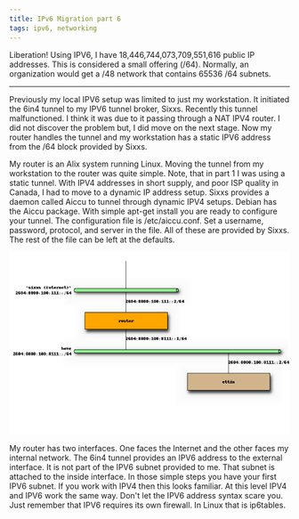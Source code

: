 ```yaml
---
title: IPv6 Migration part 6
tags: ipv6, networking
---
```


Liberation! Using IPV6, I have 18,446,744,073,709,551,616 public IP addresses.
This is considered a small offering (/64). Normally, an organization would get
a /48 network that contains 65536 /64 subnets.

---

Previously my local IPV6 setup was limited to just my workstation. It initiated
the 6in4 tunnel to my IPV6 tunnel broker, Sixxs. Recently this tunnel
malfunctioned. I think it was due to it passing through a NAT IPV4 router. I
did not discover the problem but, I did move on the next stage. Now my router
handles the tunnel and my workstation has a static IPV6 address from the /64
block provided by Sixxs.

My router is an Alix system running Linux. Moving the tunnel from my
workstation to the router was quite simple. Note, that in part 1 I was using a
static tunnel. With IPV4 addresses in short supply, and poor ISP quality in
Canada, I had to move to a dynamic IP address setup. Sixxs provides a daemon
called Aiccu to tunnel through dynamic IPV4 setups. Debian has the Aiccu
package. With simple apt-get install you are ready to configure your tunnel.
The configuration file is /etc/aiccu.conf. Set a username, password, protocol,
and server in the file. All of these are provided by Sixxs. The rest of the
file can be left at the defaults.  

![Home network diagram](/blog/2012/07/05/ipv6-migration-part6/home-ipv6.png)

My router has two interfaces. One faces the Internet and the other faces my
internal network. The 6in4 tunnel provides an IPV6 address to the external
interface. It is not part of the IPV6 subnet provided to me. That subnet is
attached to the inside interface. In those simple steps you have your first
IPV6 subnet. If you work with IPV4 then this looks familiar. At this level IPV4
and IPV6 work the same way. Don't let the IPV6 address syntax scare you. Just
remember that IPV6 requires its own firewall. In Linux that is ip6tables.

